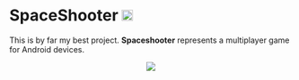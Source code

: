 # SpaceShooter <img src="http://i.imgur.com/em8F2oy.png" width="20" height = "20"> 
This is by far my best project. **Spaceshooter** represents a multiplayer game for 
Android devices.

<p align="center">
  <img src = "http://i.imgur.com/nrXV6yF.png"/>
</p>
